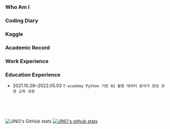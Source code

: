 ### Who Am I

### Coding Diary

### Kaggle

### Academic Record

### Work Experience

### Education Experience
- 2021.10.29~2022.05.03 `T-academy Python 기반 AI 활용 데이터 분석가 양성 과정 교육 과정`


<br>
<br>
<br>

![JINO's GitHub stats](https://github-readme-stats.vercel.app/api?username=jinho2070&show_icons=true)
[![JINO's github stats](https://github-readme-stats.vercel.app/api/top-langs/?username=jinho2070&show_icons=true&hide_border=true&title_color=004386&icon_color=004386&layout=compact)](https://github.com/jinho2070)
